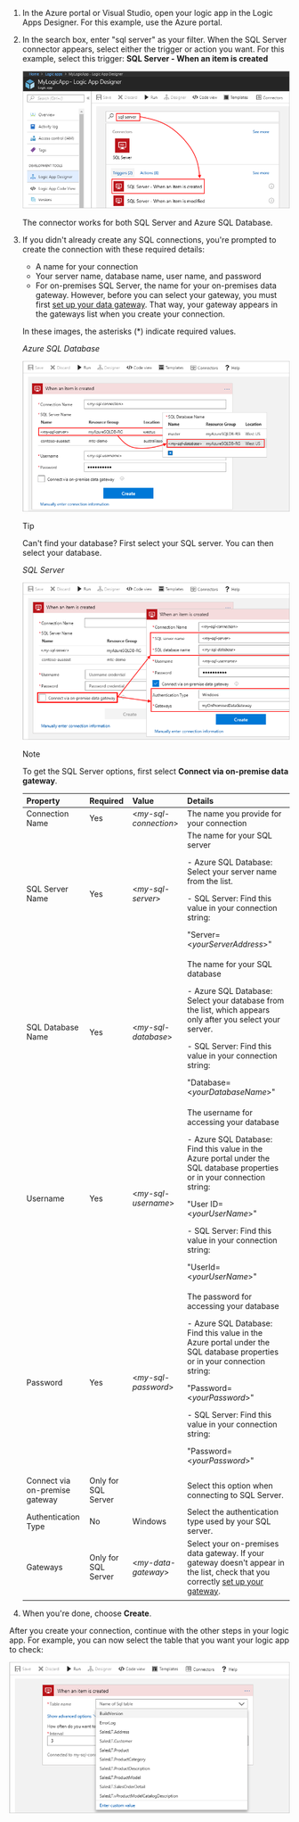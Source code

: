 1. In the Azure portal or Visual Studio, 
open your logic app in the Logic Apps Designer. 
For this example, use the Azure portal.

2. In the search box, enter "sql server" as your filter. 
When the SQL Server connector appears, 
select either the trigger or action you want. 
For this example, select this trigger: 
**SQL Server - When an item is created** 

   ![Find "SQL Server" connector](./media/connectors-create-api-sqlazure/sql-server-trigger.png)

   The connector works for both SQL Server and Azure SQL Database. 

3. If you didn't already create any SQL connections, 
you're prompted to create the connection with these required details: 

   * A name for your connection
   * Your server name, database name, user name, and password
   * For on-premises SQL Server, the name for your on-premises data gateway. However, before you can select your gateway, 
   you must first [set up your data gateway](https://docs.microsoft.com/azure/logic-apps/logic-apps-gateway-connection). That way, your gateway appears in the gateways list 
   when you create your connection.

   In these images, the asterisks (*) indicate required values. 

   *Azure SQL Database*

   ![Create Azure SQL Database connection](./media/connectors-create-api-sqlazure/azure-sql-database-create-connection.png) 

   > [!TIP]
   > Can't find your database? First select your SQL server. 
   > You can then select your database.

   *SQL Server* 

   ![Create SQL Server connection](./media/connectors-create-api-sqlazure/sql-server-create-connection.png)

   > [!NOTE] 
   > To get the SQL Server options, first select 
   > **Connect via on-premise data gateway**. 

   | Property | Required | Value | Details | 
   |----------|----------|-------|---------| 
   | Connection Name | Yes | <*my-sql-connection*> | The name you provide for your connection |
   | SQL Server Name | Yes | <*my-sql-server*> | The name for your SQL server <br><p>- Azure SQL Database: Select your server name from the list. <p>- SQL Server: Find this value in your connection string: <p>"Server=<*yourServerAddress*>" |
   | SQL Database Name | Yes | <*my-sql-database*>  | The name for your SQL database <br><p>- Azure SQL Database: Select your database from the list, which appears only after you select your server. <p>- SQL Server: Find this value in your connection string: <p>"Database=<*yourDatabaseName*>" |
   | Username | Yes | <*my-sql-username*> | The username for accessing your database <br><p>- Azure SQL Database: Find this value in the Azure portal under the SQL database properties or in your connection string: <p>"User ID=<*yourUserName*>" <p>- SQL Server: Find this value in your connection string: <p>"UserId=<*yourUserName*>" |
   | Password | Yes | <*my-sql-password*> | The password for accessing your database  <br><p>- Azure SQL Database: Find this value in the Azure portal under the SQL database properties or in your connection string: <p>"Password=<*yourPassword*>" <p>- SQL Server: Find this value in your connection string: <p>"Password=<*yourPassword*>" | 
   | Connect via on-premise gateway | Only for SQL Server | | Select this option when connecting to SQL Server. | 
   | Authentication Type | No | Windows | Select the authentication type used by your SQL server. | 
   | Gateways | Only for SQL Server | <*my-data-gateway*> | Select your on-premises data gateway. If your gateway doesn't appear in the list, check that you correctly [set up your gateway](https://docs.microsoft.com/azure/logic-apps/logic-apps-gateway-connection). | 
   ||||| 

4. When you're done, choose **Create**. 

After you create your connection, continue with the 
other steps in your logic app. For example, you can now 
select the table that you want your logic app to check:

![Select table](./media/connectors-create-api-sqlazure/azure-sql-database-table.png)
